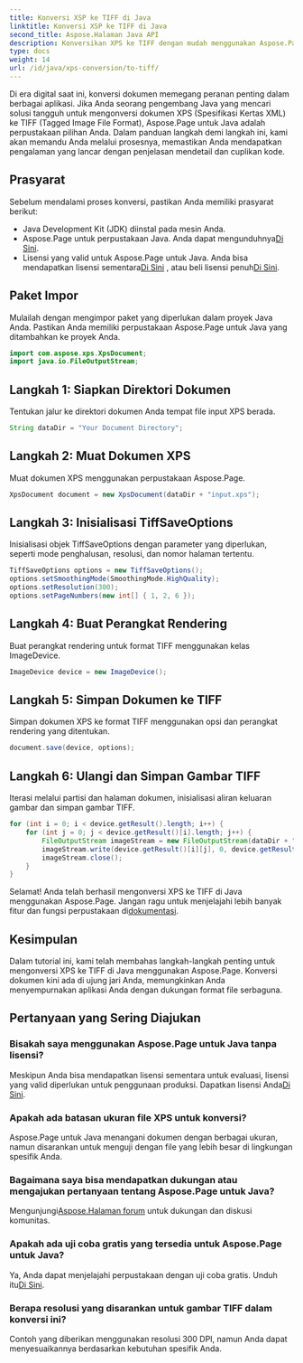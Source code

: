 ```yaml
---
title: Konversi XSP ke TIFF di Java
linktitle: Konversi XSP ke TIFF di Java
second_title: Aspose.Halaman Java API
description: Konversikan XPS ke TIFF dengan mudah menggunakan Aspose.Page untuk Java. Ikuti panduan langkah demi langkah kami untuk integrasi yang lancar. Unduh sekarang!
type: docs
weight: 14
url: /id/java/xps-conversion/to-tiff/
---
```

Di era digital saat ini, konversi dokumen memegang peranan penting dalam berbagai aplikasi. Jika Anda seorang pengembang Java yang mencari solusi tangguh untuk mengonversi dokumen XPS (Spesifikasi Kertas XML) ke TIFF (Tagged Image File Format), Aspose.Page untuk Java adalah perpustakaan pilihan Anda. Dalam panduan langkah demi langkah ini, kami akan memandu Anda melalui prosesnya, memastikan Anda mendapatkan pengalaman yang lancar dengan penjelasan mendetail dan cuplikan kode.
## Prasyarat
Sebelum mendalami proses konversi, pastikan Anda memiliki prasyarat berikut:
- Java Development Kit (JDK) diinstal pada mesin Anda.
-  Aspose.Page untuk perpustakaan Java. Anda dapat mengunduhnya[Di Sini](https://releases.aspose.com/page/java/).
-  Lisensi yang valid untuk Aspose.Page untuk Java. Anda bisa mendapatkan lisensi sementara[Di Sini](https://purchase.aspose.com/temporary-license/) , atau beli lisensi penuh[Di Sini](https://purchase.aspose.com/buy).
## Paket Impor
Mulailah dengan mengimpor paket yang diperlukan dalam proyek Java Anda. Pastikan Anda memiliki perpustakaan Aspose.Page untuk Java yang ditambahkan ke proyek Anda.
```java
import com.aspose.xps.XpsDocument;
import java.io.FileOutputStream;
```
## Langkah 1: Siapkan Direktori Dokumen
Tentukan jalur ke direktori dokumen Anda tempat file input XPS berada.
```java
String dataDir = "Your Document Directory";
```
## Langkah 2: Muat Dokumen XPS
Muat dokumen XPS menggunakan perpustakaan Aspose.Page.
```java
XpsDocument document = new XpsDocument(dataDir + "input.xps");
```
## Langkah 3: Inisialisasi TiffSaveOptions
Inisialisasi objek TiffSaveOptions dengan parameter yang diperlukan, seperti mode penghalusan, resolusi, dan nomor halaman tertentu.
```java
TiffSaveOptions options = new TiffSaveOptions();
options.setSmoothingMode(SmoothingMode.HighQuality);
options.setResolution(300);
options.setPageNumbers(new int[] { 1, 2, 6 });
```
## Langkah 4: Buat Perangkat Rendering
Buat perangkat rendering untuk format TIFF menggunakan kelas ImageDevice.
```java
ImageDevice device = new ImageDevice();
```
## Langkah 5: Simpan Dokumen ke TIFF
Simpan dokumen XPS ke format TIFF menggunakan opsi dan perangkat rendering yang ditentukan.
```java
document.save(device, options);
```
## Langkah 6: Ulangi dan Simpan Gambar TIFF
Iterasi melalui partisi dan halaman dokumen, inisialisasi aliran keluaran gambar dan simpan gambar TIFF.
```java
for (int i = 0; i < device.getResult().length; i++) {
    for (int j = 0; j < device.getResult()[i].length; j++) {
        FileOutputStream imageStream = new FileOutputStream(dataDir + "XPStoTIFF" + "_" + (i + 1) + "_" + (j + 1) + ".tif");
        imageStream.write(device.getResult()[i][j], 0, device.getResult()[i][j].length);
        imageStream.close();
    }
}
```
 Selamat! Anda telah berhasil mengonversi XPS ke TIFF di Java menggunakan Aspose.Page. Jangan ragu untuk menjelajahi lebih banyak fitur dan fungsi perpustakaan di[dokumentasi](https://reference.aspose.com/page/java/).
## Kesimpulan
Dalam tutorial ini, kami telah membahas langkah-langkah penting untuk mengonversi XPS ke TIFF di Java menggunakan Aspose.Page. Konversi dokumen kini ada di ujung jari Anda, memungkinkan Anda menyempurnakan aplikasi Anda dengan dukungan format file serbaguna.
## Pertanyaan yang Sering Diajukan
### Bisakah saya menggunakan Aspose.Page untuk Java tanpa lisensi?
 Meskipun Anda bisa mendapatkan lisensi sementara untuk evaluasi, lisensi yang valid diperlukan untuk penggunaan produksi. Dapatkan lisensi Anda[Di Sini](https://purchase.aspose.com/buy).
### Apakah ada batasan ukuran file XPS untuk konversi?
Aspose.Page untuk Java menangani dokumen dengan berbagai ukuran, namun disarankan untuk menguji dengan file yang lebih besar di lingkungan spesifik Anda.
### Bagaimana saya bisa mendapatkan dukungan atau mengajukan pertanyaan tentang Aspose.Page untuk Java?
 Mengunjungi[Aspose.Halaman forum](https://forum.aspose.com/c/page/39) untuk dukungan dan diskusi komunitas.
### Apakah ada uji coba gratis yang tersedia untuk Aspose.Page untuk Java?
 Ya, Anda dapat menjelajahi perpustakaan dengan uji coba gratis. Unduh itu[Di Sini](https://releases.aspose.com/).
### Berapa resolusi yang disarankan untuk gambar TIFF dalam konversi ini?
Contoh yang diberikan menggunakan resolusi 300 DPI, namun Anda dapat menyesuaikannya berdasarkan kebutuhan spesifik Anda.